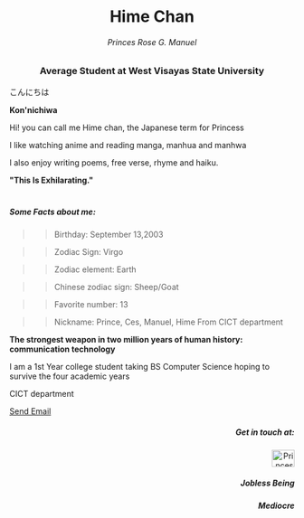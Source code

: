 <h1 align="center"> Hime Chan</h1>
<h6 align="center"> Princes Rose G. Manuel </h6>
<h3 align="center">Average Student at West Visayas State University</h3>

こんにちは 

**Kon'nichiwa**


  
Hi! you can call me Hime chan, the Japanese term for Princess

I like watching anime and reading manga, manhua and manhwa

I also enjoy writing poems, free verse, rhyme and haiku. 

**"This Is Exhilarating."**




#

<h5 align="left"> Some Facts about me: </h6>
  
>>Birthday: September 13,2003

>>Zodiac Sign: Virgo

>>Zodiac element: Earth

>>Chinese zodiac sign: Sheep/Goat 

>>Favorite number: 13

>>Nickname: Prince, Ces, Manuel, Hime
>>From CICT department


**The strongest weapon in two million years of human history: communication technology**

I am a 1st Year college student taking BS Computer Science hoping to survive the four academic years

CICT department




[Send Email](princesrose.manuel@wvsu.edu.ph)
<h5 align="right">Get in touch at:</h5>
<p align="right">
<a href="https://web.facebook.com/princessrose.manuel/" target="blank"><img align="center" src="https://raw.githubusercontent.com/rahuldkjain/github-profile-readme-generator/master/src/images/icons/Social/facebook.svg" alt="Princes Rose Gentapanan Manuel//" height="30" width="40" /></a>
</p>
<h5 align="right"> Jobless Being</h5>
<h5 align="right"> Mediocre</h5>

#

